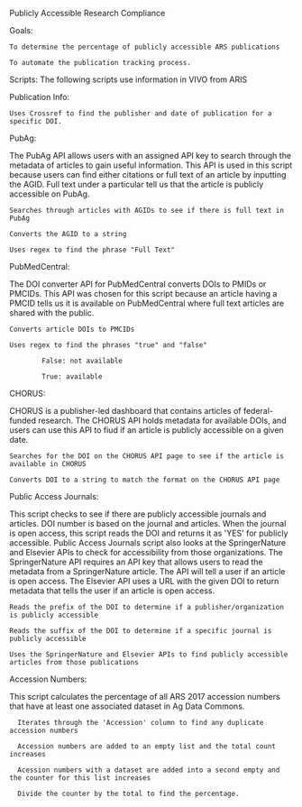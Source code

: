 Publicly Accessible Research Compliance

Goals: 

    To determine the percentage of publicly accessible ARS publications

    To automate the publication tracking process.


Scripts:
    The following scripts use information in VIVO from ARIS

  Publication Info:

    Uses Crossref to find the publisher and date of publication for a specific DOI.

  PubAg:
  
  The PubAg API allows users with an assigned API key to search through the metadata of articles to gain useful information. This API is   used in this script because users can find either citations or full text of an article by inputting the AGID. Full text under a       particular tell us that the article is publicly accessible on PubAg.

    Searches through articles with AGIDs to see if there is full text in PubAg

    Converts the AGID to a string 

    Uses regex to find the phrase "Full Text"

  PubMedCentral:
  
  The DOI converter API for PubMedCentral converts DOIs to PMIDs or PMCIDs. This API was chosen for this script because an article having a PMCID tells us it is available on PubMedCentral where full text articles are shared with the public. 
    
    Converts article DOIs to PMCIDs 

    Uses regex to find the phrases "true" and "false"

            False: not available

            True: available 

  CHORUS:
  
 CHORUS is a publisher-led dashboard that contains articles of federal-funded research. The CHORUS API holds metadata for available DOIs, and users can use this API to fiud if an article is publicly accessible on a given date.

    Searches for the DOI on the CHORUS API page to see if the article is available in CHORUS

    Converts DOI to a string to match the format on the CHORUS API page 

   Public Access Journals:
   
   This script checks to see if there are publicly accessible journals and articles. DOI number is based on the journal and articles. When the journal is open access, this script reads the DOI and returns it as 'YES' for publicly accessible. Public Access Journals script also looks at the SpringerNature and Elsevier APIs to check for accessibility from those organizations. The SpringerNature API requires an API key that allows users to read the metadata from a SpringerNature article. The API will tell a user if an article is open access. The Elsevier API uses a URL with the given DOI to return metadata that tells the user if an article is open access.

    Reads the prefix of the DOI to determine if a publisher/organization is publicly accessible

    Reads the suffix of the DOI to determine if a specific journal is publicly accessible

    Uses the SpringerNature and Elsevier APIs to find publicly accessible articles from those publications

 Accession Numbers:
    
 This script calculates the percentage of all ARS 2017 accession numbers that have at least one associated dataset in Ag Data Commons. 
        
      Iterates through the 'Accession' column to find any duplicate accession numbers
      
      Accession numbers are added to an empty list and the total count increases 
      
      Acession numbers with a dataset are added into a second empty and the counter for this list increases
      
      Divide the counter by the total to find the percentage. 
      
     

